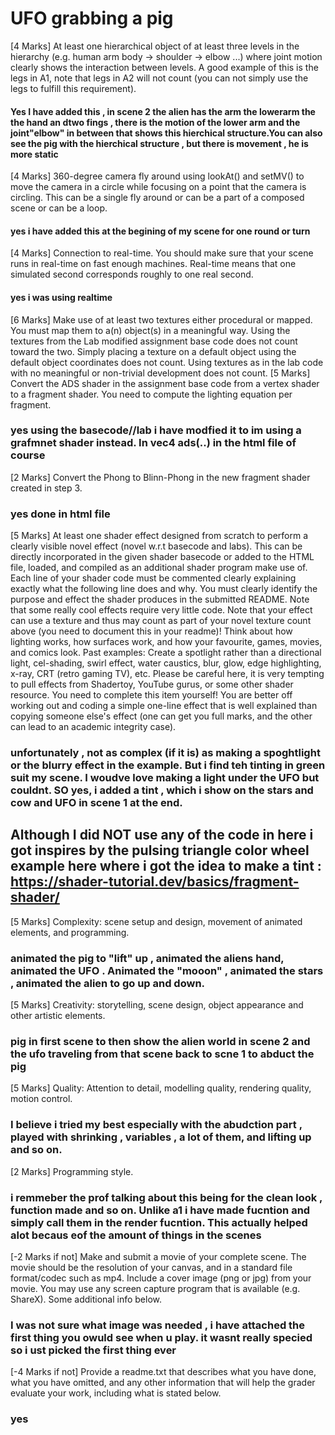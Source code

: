 
# UFO grabbing a pig
[4 Marks] At least one hierarchical object of at least three levels in the hierarchy  (e.g. human arm body -> shoulder -> elbow ...) where joint motion clearly shows the interaction between levels. A good example of this is the legs in A1, note that legs in A2 will not count (you can not simply use the legs to fulfill this requirement).
#### Yes I have added this , in scene 2 the alien has the arm the lowerarm the the hand an dtwo fings , there is the motion of the lower arm and the joint"elbow" in between that shows this hierchical structure.You can also see the pig with the hierchical structure , but there is movement , he is more static

[4 Marks] 360-degree camera fly around using lookAt() and setMV() to move the camera in a circle while focusing on a point that the camera is circling. This can be a single fly around or can be a part of a composed scene or can be a loop.
#### yes i have added this at the begining of my scene for one round or turn

[4 Marks] Connection to real-time. You should make sure that your scene runs in real-time on fast enough machines. Real-time means that one simulated second corresponds roughly to one real second.
#### yes i was using realtime

[6 Marks] Make use of at least two textures either procedural or mapped. You must map them to a(n) object(s) in a meaningful way. Using the textures from the Lab modified assignment base code does not count toward the two. Simply placing a texture on a default object using the default object coordinates does not count. Using textures as in the lab code with no meaningful or non-trivial development does not count.
[5 Marks] Convert the ADS shader in the assignment base code from a vertex shader to a fragment shader. You need to compute the lighting equation per fragment.

### yes using the basecode//lab i have modfied it to im using a grafmnet shader instead. In vec4 ads(..) in the html file of course
[2 Marks] Convert the Phong to Blinn-Phong in the new fragment shader created in step 3.

### yes done in html file
[5 Marks] At least one shader effect designed from scratch to perform a clearly visible novel effect (novel w.r.t basecode and labs). This can be directly incorporated in the given shader basecode or added to the HTML file, loaded, and compiled as an additional shader program make use of. Each line of your shader code must be commented clearly explaining exactly what the following line does and why. You must clearly identify the purpose and effect the shader produces in the submitted README. Note that some really cool effects require very little code. Note that your effect can use a texture and thus may count as part of your novel texture count above (you need to document this in your readme)! Think about how lighting works, how surfaces work, and how your favourite, games, movies, and comics look.
Past examples: Create a spotlight rather than a directional light, cel-shading, swirl effect, water caustics, blur, glow, edge highlighting, x-ray, CRT (retro gaming TV), etc.
Please be careful here, it is very tempting to pull effects from Shadertoy, YouTube gurus, or some other shader resource. You need to complete this item yourself! You are better off working out and coding a simple one-line effect that is well explained than copying someone else's effect (one can get you full marks, and the other can lead to an academic integrity case).

### unfortunately , not as complex (if it is) as making a spoghtlight or the blurry effect in the example. But i find teh tinting in green suit my scene. I woudve love making a light under the UFO but couldnt. SO yes, i added a tint , which i show on the stars and cow and UFO in scene 1 at the end.
## Although I did NOT use any of the code in here i got inspires by the pulsing triangle color wheel example here where i got the idea to make a tint : https://shader-tutorial.dev/basics/fragment-shader/

[5 Marks] Complexity: scene setup and design, movement of animated elements, and programming.
### animated the pig to "lift" up , animated the aliens hand, animated the UFO . Animated the "mooon" , animated the stars , animated the alien to go up and down. 
[5 Marks] Creativity: storytelling, scene design, object appearance and other artistic elements.
### pig in first scene to then show the alien world in scene 2 and the ufo traveling from that scene back to scne 1 to abduct the pig
[5 Marks] Quality:  Attention to detail, modelling quality, rendering quality, motion control.
### I believe i tried my best especially with the abudction part , played with shrinking , variables , a lot of them, and lifting up and so on.
[2 Marks] Programming style.
### i remmeber the prof talking about this being for the clean look , function made and so on. Unlike a1 i have made fucntion and simply call them in the render fucntion. This actually helped alot becaus eof the amount of things in the scenes
[-2 Marks if not] Make and submit a movie of your complete scene. The movie should be the resolution of your canvas, and in a standard file format/codec such as mp4. Include a cover image (png or jpg) from your movie. You may use any screen capture program that is available (e.g. ShareX). Some additional info below.
### I was not sure what image was needed , i have attached the first thing you owuld see when u play. it wasnt really specied so i ust picked the first thing ever 
[-4 Marks if not] Provide a readme.txt that describes what you have done, what you have omitted, and any other information that will help the grader evaluate your work, including what is stated below.
### yes


